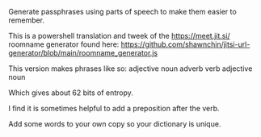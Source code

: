 Generate passphrases using parts of speech to make them easier to remember.

This is a powershell translation and tweek of the https://meet.jit.si/ roomname generator found here:
https://github.com/shawnchin/jitsi-url-generator/blob/main/roomname_generator.js

This version makes phrases like so:
adjective noun adverb verb adjective noun

Which gives about 62 bits of entropy.

I find it is sometimes helpful to add a preposition after the verb. 

Add some words to your own copy so your dictionary is unique.
